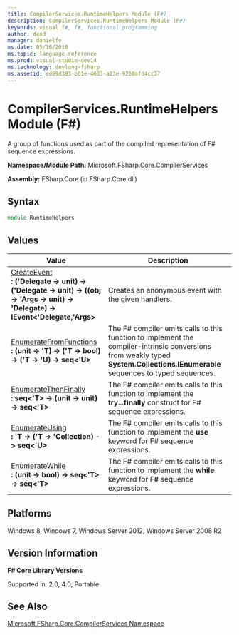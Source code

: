 ```yaml
---
title: CompilerServices.RuntimeHelpers Module (F#)
description: CompilerServices.RuntimeHelpers Module (F#)
keywords: visual f#, f#, functional programming
author: dend
manager: danielfe
ms.date: 05/16/2016
ms.topic: language-reference
ms.prod: visual-studio-dev14
ms.technology: devlang-fsharp
ms.assetid: ed69d383-b01e-4633-a23e-9260afd4cc37 
---
```


# CompilerServices.RuntimeHelpers Module (F#)

A group of functions used as part of the compiled representation of F# sequence expressions.

**Namespace/Module Path:** Microsoft.FSharp.Core.CompilerServices

**Assembly:** FSharp.Core (in FSharp.Core.dll)


## Syntax

```fsharp
module RuntimeHelpers
```

## Values


|Value|Description|
|-----|-----------|
|[CreateEvent](https://msdn.microsoft.com/library/8eca0f7b-84f9-4ffd-a9c4-4b85937b81e8)<br />**: ('Delegate -&gt; unit) -&gt; ('Delegate -&gt; unit) -&gt; ((obj -&gt; 'Args -&gt; unit) -&gt; 'Delegate) -&gt; IEvent&lt;'Delegate,'Args&gt;**|Creates an anonymous event with the given handlers.|
|[EnumerateFromFunctions](https://msdn.microsoft.com/library/a7e754e2-4766-4d17-990a-61bc858393c6)<br />**: (unit -&gt; 'T) -&gt; ('T -&gt; bool) -&gt; ('T -&gt; 'U) -&gt; seq&lt;'U&gt;**|The F# compiler emits calls to this function to implement the compiler-intrinsic conversions from weakly typed **System.Collections.IEnumerable** sequences to typed sequences.|
|[EnumerateThenFinally](https://msdn.microsoft.com/library/8d9fe619-a247-4de1-9cc8-a0f54517cef6)<br />**: seq&lt;'T&gt; -&gt; (unit -&gt; unit) -&gt; seq&lt;'T&gt;**|The F# compiler emits calls to this function to implement the **try...finally** construct for F# sequence expressions.|
|[EnumerateUsing](https://msdn.microsoft.com/library/b25ee067-a8ad-4b81-a58c-072f127d69f5)<br />**: 'T -&gt; ('T -&gt; 'Collection) -&gt; seq&lt;'U&gt;**|The F# compiler emits calls to this function to implement the **use** keyword for F# sequence expressions.|
|[EnumerateWhile](https://msdn.microsoft.com/library/9f48435f-2754-42e2-8d1a-9d002b7e60b5)<br />**: (unit -&gt; bool) -&gt; seq&lt;'T&gt; -&gt; seq&lt;'T&gt;**|The F# compiler emits calls to this function to implement the **while** keyword for F# sequence expressions.|

## Platforms
Windows 8, Windows 7, Windows Server 2012, Windows Server 2008 R2


## Version Information
**F# Core Library Versions**

Supported in: 2.0, 4.0, Portable

## See Also
[Microsoft.FSharp.Core.CompilerServices Namespace](Microsoft.FSharp.Core.CompilerServices-Namespace-%5BFSharp%5D.md)